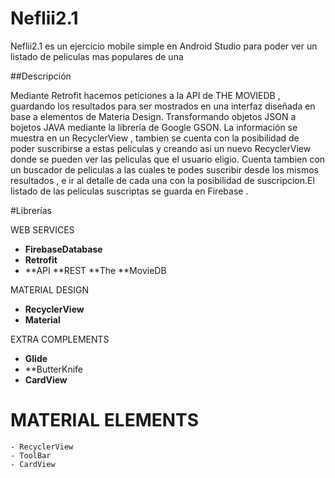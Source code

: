 # Neflii2.1

Neflii2.1 es un ejercicio mobile simple en Android Studio para poder ver un listado de peliculas mas populares de una

##Descripción

Mediante Retrofit hacemos peticiones a la API de THE MOVIEDB , guardando los resultados para ser mostrados en una interfaz 
diseñada en base a elementos de Materia Design. Transformando objetos JSON a bojetos JAVA mediante la librería de Google GSON.
La información se muestra en un RecyclerView  , tambien se cuenta con la posibilidad de poder suscribirse a estas peliculas 
y creando asi un nuevo RecyclerView donde se pueden ver las peliculas que el usuario eligio.
Cuenta tambien con un buscador de peliculas a las cuales te podes suscribir desde los mismos resultados , e ir al detalle de 
cada una con la posibilidad de suscripcion.El listado de las peliculas suscriptas se guarda en Firebase .

#Librerías

WEB SERVICES

* **FirebaseDatabase**
* **Retrofit**
* **API **REST **The **MovieDB

MATERIAL DESIGN

* **RecyclerView**
* **Material**

EXTRA COMPLEMENTS

* **Glide**
* **ButterKnife
* **CardView**

# MATERIAL ELEMENTS

    - RecyclerView
    - ToolBar
    - CardView
